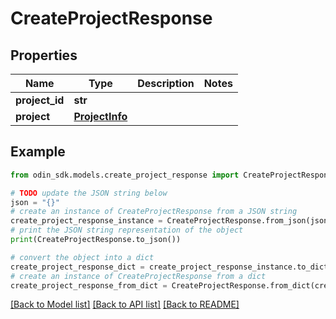 # CreateProjectResponse


## Properties

Name | Type | Description | Notes
------------ | ------------- | ------------- | -------------
**project_id** | **str** |  | 
**project** | [**ProjectInfo**](ProjectInfo.md) |  | 

## Example

```python
from odin_sdk.models.create_project_response import CreateProjectResponse

# TODO update the JSON string below
json = "{}"
# create an instance of CreateProjectResponse from a JSON string
create_project_response_instance = CreateProjectResponse.from_json(json)
# print the JSON string representation of the object
print(CreateProjectResponse.to_json())

# convert the object into a dict
create_project_response_dict = create_project_response_instance.to_dict()
# create an instance of CreateProjectResponse from a dict
create_project_response_from_dict = CreateProjectResponse.from_dict(create_project_response_dict)
```
[[Back to Model list]](../README.md#documentation-for-models) [[Back to API list]](../README.md#documentation-for-api-endpoints) [[Back to README]](../README.md)


